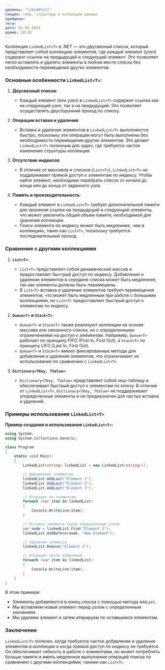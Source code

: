 ```yaml
---
уровень: "[[middle]]"
секция: типы, структуры и коллекции данных
пройдено: 
теги: 
дата: 02-05-2024
время: 20:30
---
```

Коллекция `LinkedList<T>` в .NET — это двусвязный список, который представляет собой коллекцию элементов, где каждый элемент (узел) содержит ссылки на предыдущий и следующий элемент. Это позволяет легко вставлять и удалять элементы в любом месте списка без необходимости перемещения других элементов.

### Основные особенности `LinkedList<T>`:

1. **Двусвязный список**:
   - Каждый элемент (или узел) в `LinkedList<T>` содержит ссылки как на следующий узел, так и на предыдущий. Это позволяет осуществлять двусторонний проход по списку.

2. **Операции вставки и удаления**:
   - Вставка и удаление элементов в `LinkedList<T>` выполняются быстро, поскольку эти операции могут быть выполнены без необходимости перемещения других элементов. Это делает `LinkedList<T>` полезным для задач, где требуется частое изменение структуры коллекции.

3. **Отсутствие индексов**:
   - В отличие от массивов и списков (`List<T>`), `LinkedList<T>` не поддерживает прямой доступ к элементам по индексу. Чтобы найти элемент, необходимо перебрать список от начала до конца или до конца от заданного узла.

4. **Память и производительность**:
   - Каждый элемент в `LinkedList<T>` требует дополнительной памяти для хранения ссылок на предыдущий и следующий элементы, что может увеличить общий объем памяти, необходимой для хранения коллекции.
   - Поиск элемента по индексу может быть медленнее, чем в коллекциях, таких как `List<T>`, поскольку требуется последовательный проход.

### Сравнение с другими коллекциями

1. **`List<T>`**:
   - `List<T>` представляет собой динамический массив и предоставляет быстрый доступ по индексу. Добавление и удаление элементов в середине списка может быть медленнее, так как элементы должны быть перемещены.
   - В `List<T>` вставка и удаление элементов требует перемещения элементов, что может быть медленным при работе с большими коллекциями, но `List<T>` предоставляет быстрый доступ к элементам по индексу.

2. **`Queue<T>` и `Stack<T>`**:
   - `Queue<T>` и `Stack<T>` также реализуют коллекции на основе массива или связанного списка, но с определенными ограничениями на доступ к элементам. Например, `Queue<T>` работает по принципу FIFO (First In, First Out), а `Stack<T>` по принципу LIFO (Last In, First Out).
   - `Queue<T>` и `Stack<T>` имеют фиксированные методы для добавления и удаления элементов, что ограничивает их использование по сравнению с `LinkedList<T>`.

3. **`Dictionary<TKey, TValue>`**:
   - `Dictionary<TKey, TValue>` представляет собой хеш-таблицу и обеспечивает быстрый доступ к элементам по ключу. В отличие от `LinkedList<T>`, `Dictionary<TKey, TValue>` не поддерживает упорядоченные элементы и не предназначен для частых вставок и удалений.

### Примеры использования `LinkedList<T>`

**Пример создания и использования `LinkedList<T>`:**

```csharp
using System;
using System.Collections.Generic;

class Program
{
    static void Main()
    {
        LinkedList<string> linkedList = new LinkedList<string>();

        // Добавление элементов
        linkedList.AddLast("Element 1");
        linkedList.AddLast("Element 2");
        linkedList.AddLast("Element 3");

        // Итерация по элементам
        foreach (var item in linkedList)
        {
            Console.WriteLine(item);
        }

        // Вставка элемента перед определенным узлом
        var node = linkedList.Find("Element 2");
        linkedList.AddBefore(node, "New Element");

        // Удаление элемента
        linkedList.Remove("Element 3");

        // Итерация после изменений
        foreach (var item in linkedList)
        {
            Console.WriteLine(item);
        }
    }
}
```

В этом примере:

- Элементы добавляются в конец списка с помощью метода `AddLast`.
- Мы вставляем новый элемент перед узлом с определенным значением.
- Мы удаляем элемент и затем итерируем по оставшимся элементам.

### Заключение

`LinkedList<T>` полезен, когда требуется частое добавление и удаление элементов в коллекции и когда прямой доступ по индексу не требуется. Он обеспечивает гибкость в работе с элементами, но может потреблять больше памяти и иметь медленное выполнение операций поиска по сравнению с другими коллекциями, такими как `List<T>`.